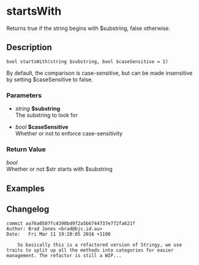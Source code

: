# startsWith
Returns true if the string begins with $substring, false otherwise.

## Description
`bool startsWith(string $substring, bool $caseSensitive = 1)`

By default, the comparison is case-sensitive,
but can be made insensitive by setting $caseSensitive
to false.

### Parameters
* _string_ __$substring__  
The substring to look for

* _bool_ __$caseSensitive__  
Whether or not to enforce case-sensitivity


### Return Value
_bool_  
Whether or not $str starts with $substring

## Examples

## Changelog
```
commit aa76a0507fc4398bd9f2a5b6744737e772fa621f
Author: Brad Jones <brad@bjc.id.au>
Date:   Fri Mar 11 19:20:05 2016 +1100

    So basically this is a refactored version of Stringy, we use traits to split up all the methods into categories for easier management. The refactor is still a WIP...
```